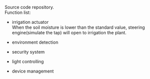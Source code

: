 Source code repository.  
Function list:  
- irrigation actuator   
When the soil moisture is lower than the standard value, steering engine(simulate the tap) will open to irrigation the plant.
- environment detection

- security system

- light controlling

- device management



